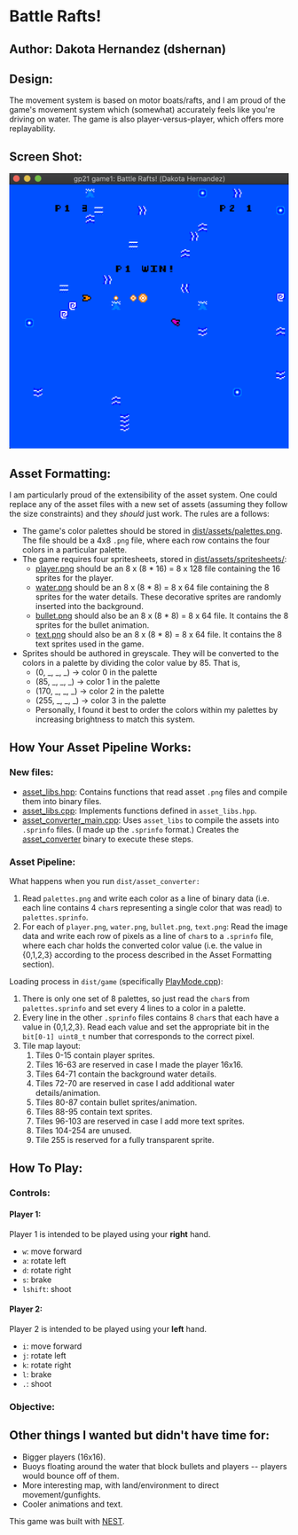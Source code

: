 # Battle Rafts!

## Author: Dakota Hernandez (dshernan)

## Design:

The movement system is based on motor boats/rafts, and I am proud of the
game's movement system which (somewhat) accurately feels like you're driving on
water. The game is also player-versus-player, which offers more replayability.

## Screen Shot:

![Screen Shot](battle-rafts-screenshot.png)

## Asset Formatting:

I am particularly proud of the extensibility of the asset system. One could
replace any of the asset files with a new set of assets (assuming they follow
the size constraints) and they *should* just work. The rules are a follows:

- The game's color palettes should be stored in
[dist/assets/palettes.png](dist/assets/palettes.png). The file should be a 4x8
`.png` file, where each row contains the four colors in a particular palette.
- The game requires four spritesheets, stored in
[dist/assets/spritesheets/](dist/assets/spritesheets/):
    - [player.png](dist/assets/spritesheets/player.png) should be an
    8 x (8 * 16) = 8 x 128 file containing the 16 sprites for the player.
    - [water.png](dist/assets/spritesheets/water.png) should be an
    8 x (8 * 8) = 8 x 64 file containing the 8 sprites for the water details.
    These decorative sprites are randomly inserted into the background.
    - [bullet.png](dist/assets/spritesheets/bullet.png) should also be an
    8 x (8 * 8) = 8 x 64 file. It contains the 8 sprites for the bullet
    animation.
    - [text.png](dist/assets/spritesheets/text.png) should also be an
    8 x (8 * 8) = 8 x 64 file. It contains the 8 text sprites used in the game.
- Sprites should be authored in greyscale. They will be converted to the colors
in a palette by dividing the color value by 85. That is,
    - (0, _, _, _) -> color 0 in the palette
    - (85, _, _, _) -> color 1 in the palette
    - (170, _, _, _) -> color 2 in the palette
    - (255, _, _, _) -> color 3 in the palette
    - Personally, I found it best to order the colors within my palettes by
    increasing brightness to match this system.

## How Your Asset Pipeline Works:

### New files:
- [asset_libs.hpp](asset_libs.hpp): Contains functions that read asset `.png`
files and compile them into binary files.
- [asset_libs.cpp](asset_libs.cpp): Implements functions defined in
`asset_libs.hpp`.
- [asset_converter_main.cpp](asset_converter_main.cpp): Uses `asset_libs` to
compile the assets into `.sprinfo` files. (I made up the `.sprinfo` format.)
Creates the [asset_converter](dist/asset_converter) binary to execute these
steps.

### Asset Pipeline:

What happens when you run `dist/asset_converter:`

1. Read `palettes.png` and write each color as a line of binary data (i.e. each
line contains 4 `char`s representing a single color that was read) to
`palettes.sprinfo`.
2. For each of `player.png`, `water.png`, `bullet.png`, `text.png`: Read the
image data and write each row of pixels as a line of `char`s to a `.sprinfo`
file, where each char holds the converted color value (i.e. the value in
{0,1,2,3} according to the process described in the Asset Formatting section).

Loading process in `dist/game` (specifically [PlayMode.cpp](PlayMode.cpp)):

1. There is only one set of 8 palettes, so just read the `char`s from
`palettes.sprinfo` and set every 4 lines to a color in a palette.
2. Every line in the other `.sprinfo` files contains 8 `char`s that each have a
value in {0,1,2,3}. Read each value and set the appropriate bit in the
`bit[0-1] uint8_t` number that corresponds to the correct pixel.
3. Tile map layout:
   1. Tiles 0-15 contain player sprites.
   2. Tiles 16-63 are reserved in case I made the player 16x16.
   3. Tiles 64-71 contain the background water details.
   4. Tiles 72-70 are reserved in case I add additional water details/animation.
   5. Tiles 80-87 contain bullet sprites/animation.
   6. Tiles 88-95 contain text sprites.
   7. Tiles 96-103 are reserved in case I add more text sprites.
   8. Tiles 104-254 are unused.
   9. Tile 255 is reserved for a fully transparent sprite.

## How To Play:

### Controls:

#### Player 1:

Player 1 is intended to be played using your **right** hand. 

- `w`: move forward
- `a`: rotate left
- `d`: rotate right
- `s`: brake
- `lshift`: shoot

#### Player 2:

Player 2 is intended to be played using your **left** hand.

- `i`: move forward
- `j`: rotate left
- `k`: rotate right
- `l`: brake
- `.`: shoot

### Objective:

## Other things I wanted but didn't have time for:

- Bigger players (16x16).
- Buoys floating around the water that block bullets and players -- players
would bounce off of them.
- More interesting map, with land/environment to direct movement/gunfights.
- Cooler animations and text.

This game was built with [NEST](NEST.md).

